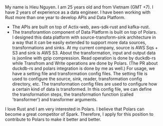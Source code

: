 My name is Hieu Nguyen. I am 25 years old and from Vietnam (GMT +7). I have 2 years of experience as a data engineer.
I have been working with Rust more than one year to develop APIs and Data Platform.
- The APIs are built on top of Actix-web, aws-sdk-rust and kafka-rust.
- The transforamtion component of Data Platform is built on top of Polars.
  I designed this data platform with source-transform-sink architecture in a way that it can be easily extended to support more data sources, transformations and sinks.
  At my current company, source is AWS Sqs + S3 and sink is AWS S3.
  About the transformation, input and output data is jsonline with gzip compression. Read operation is done by duckdb-rs while Transfrom and Write operations are done by Polars.
  (The PR about duckdb-rs and polars integration is done by me as well.)
  For usage, we have a setting file and transformation config files. The setting file is used to configure the source, sink, reader, transformation config directory, etc.
  The transformation config files are used to configure how a certain kind of data is transformed. In this config file, we can define the transformation steps, the transformation function (called 'transformer') and transformer arguments.

I love Rust and I am very interested in Polars. I believe that Polars can become a great competitor of Spark.
Therefore, I apply for this position to contribute to Polars to make it better and better.

